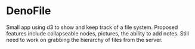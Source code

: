 # DenoFile

Small app using d3 to show and keep track of a file system. Proposed features include collapseable nodes, pictures, the ability to add notes. Still need to work on grabbing the hierarchy of files from the server.
